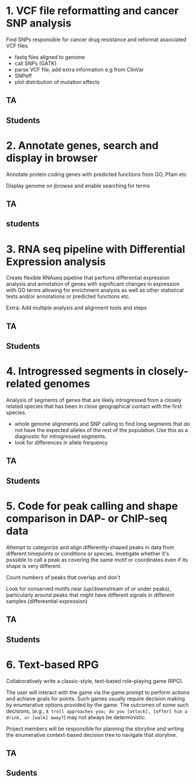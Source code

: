 # 1. VCF file reformatting and cancer SNP analysis

Find SNPs responsible for cancer drug resistance and reformat associated VCF files

- fastq files aligned to genome
- call SNPs (GATK)
- parse VCF file, add extra information e.g from ClinVar
- SNPeff
- plot distribution of mutation effects

## TA

## Students



# 

# 2. Annotate genes, search and display in browser

Annotate protein coding genes with predicted functions from GO, Pfam etc

Display genome on jbrowse and enable searching for terms



## TA

## students



# 3. RNA seq pipeline with Differential Expression analysis

Create flexible RNAseq pipeline that perfoms differential expression analysis and annotation of genes with significant changes in expression with GO terms allowing for enrichment analysis as well as other statistical tests and/or annotations or predicted functions etc.

Extra: Add multiple analysis and alignment tools and steps 



## TA

## Students



# 4. Introgressed segments in closely-related genomes

Analysis of segments of genes that are likely introgressed from a closely related species that has been in close geographical contact with the first species. 

- whole genome alignments and SNP calling to find long segments that do not have the expected alleles of the rest of the population. Use this as a diagnostic for introgressed segments.
- look for differences in allele frequency

## TA 

## Students



# 5. Code for peak calling and shape comparison in DAP- or ChIP-seq data 

Attempt to categorize and align differently-shaped peaks in data from different timepoints or conditions or species. Invetigate whether it's possible to call a peak as covering the same motif or coordinates even if its shape is very different.

Count numbers of peaks that overlap and don't 

Look for conserved motifs near (up/downstream of or under peaks), particularly around peaks that might have different signals in different samples (differesntial expression)

## TA

## Students



# 6. Text-based RPG

Collaboratively write a classic-style, text-based role-playing game (RPG).

The user will interact with the game via the game prompt to perform actions and achieve goals for points. Such games usually require decision making by enumerative options provided by the game. The outcomes of some such decisions, (*e.g.*, `A troll approaches you; do you [attack], [offer] him a drink, or [walk] away?`) may not always be deterministic.

Project members will be responsible for planning the storyline and writing the enumerative context-based decision tree to navigate that storyline.

## TA

## Sudents


